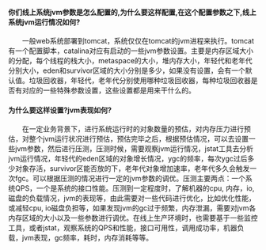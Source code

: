 #### 你们线上系统jvm参数是怎么配置的,为什么要这样配置,在这个配置参数之下,线上系统jvm运行情况如何?
&emsp;&emsp;一般web系统部署到tomcat，系统仅仅在tomcat的jvm进程来执行。tomcat有一个配置脚本，catalina对应有启动的一些jvm参数设置。主要是内存区域大小的分配，每个线程的栈大小，metaspace的大小，堆内存大小，年轻代和老年代分别大小，eden和survivor区域的大小分别是多少，如果没有设置，会有一个默认值。垃圾回收器，年轻代，老年代分别使用哪种垃圾回收器，每种垃圾回收器是否有对应的一些特殊参数设置，这些设置都是用来干什么的。

#### 为什么要这样设置?jvm表现如何?
&emsp;&emsp;在一定业务背景下，进行系统运行时的对象数量的预估，对内存压力进行预估，对整个jvm运行状况进行预估，预估完毕之后，根据预估情况，可以去设置一些jvm参数，然后进行压测，压测时候，需要观察jvm运行情况，jstat工具去分析jvm运行情况，年轻代的eden区域的对象增长情况，ygc的频率，每次ygc过后多少对象存活，survivor区能否放的下，老年代对象增加速率，老年代多久会触发一次fgc。可以根据压测的情况进行一定的jvm参数的调优。压测主要两点：一个系统QPS，一个是系统的接口性能。压测到一定程度时，了解机器的cpu, 内存，io, 磁盘的负载情况，jvm的表现等，由此需要对一些代码进行优化，比如优化性能，或减轻cpu, io磁盘负担等，如果发现jvm的gc过于频繁，内存泄漏，需要对jvm各内存区域的大小以及一些参数进行调优。在线上生产环境时，也需要基于一些监控工具，或者jstat，观察系统的QPS和性能，接口可用性，调用成功率，机器负载，jvm表现，gc频率，耗时，内存消耗等等。